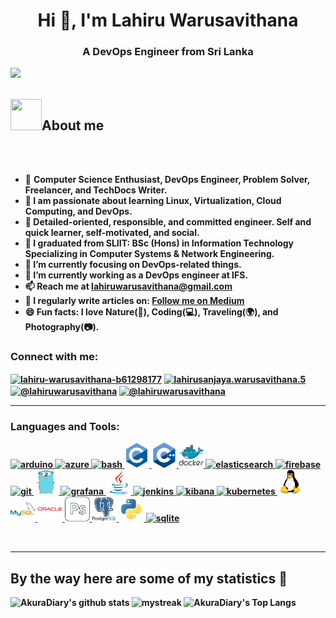 <h1 align="center">Hi 👋, I'm Lahiru Warusavithana</h1>
<h3 align="center">A DevOps Engineer from Sri Lanka</h3>

<p align="left">
 <img src="https://readme-typing-svg.herokuapp.com/?lines=Welcome+to+my+GitHub+Profile!&center=true&width=360&height=30">
</p>

<br>
<img align="left" src = "https://user-images.githubusercontent.com/63050133/156777293-72a6e681-2582-4a9d-ad92-09d1181d47c7.gif" width = 50px height=50px>
<h2 align="left" font-weight="bold">About me</h2>  
<br>
<div align=left>
        <br>
        <ul>
            <li>💫 <b>Computer Science Enthusiast, DevOps Engineer, Problem Solver, Freelancer, and TechDocs Writer.</li>
            <li>🎯 <b>I am passionate about learning Linux, Virtualization, Cloud Computing, and DevOps.</li>
            <li>💢 <b>Detailed-oriented, responsible, and committed engineer. Self and quick learner, self-motivated, and social.</li>
            <li>🌱 <b>I graduated from SLIIT</b>: BSc (Hons) in Information Technology Specializing in Computer Systems & Network Engineering.</li>
            <li>🎯 <b>I’m currently focusing on DevOps-related things.</li>
            <li>💜 <b>I’m currently working as a DevOps engineer at IFS.</li>
            <li>📫 Reach me at <a href="mailto:lahiruwarusavithana@gmail.com">lahiruwarusavithana@gmail.com</a><br></li>
            <li>🎯 <b>I regularly write articles on</b>: <a href="https://medium.com/@lahiruwarusavithana">Follow me on Medium</a><br></li>
            <li>😄 <b>Fun facts</b>: I love Nature(🌴), Coding(💻), Traveling(🌍), and Photography(📷).</li>
        </ul>
    </div>

<h3 align="left">Connect with me:</h3>
<p align="left">
<a href="https://linkedin.com/in/lahiru-warusavithana-b61298177" target="blank"><img align="center" src="https://raw.githubusercontent.com/rahuldkjain/github-profile-readme-generator/master/src/images/icons/Social/linked-in-alt.svg" alt="lahiru-warusavithana-b61298177" height="30" width="40" /></a>
<a href="https://fb.com/lahirusanjaya.warusavithana.5" target="blank"><img align="center" src="https://raw.githubusercontent.com/rahuldkjain/github-profile-readme-generator/master/src/images/icons/Social/facebook.svg" alt="lahirusanjaya.warusavithana.5" height="30" width="40" /></a>
<a href="https://medium.com/@lahiruwarusavithana" target="blank"><img align="center" src="https://raw.githubusercontent.com/rahuldkjain/github-profile-readme-generator/master/src/images/icons/Social/medium.svg" alt="@lahiruwarusavithana" height="30" width="40" /></a>
<a href="https://www.instagram.com/lahiru_9800?igsh=MXRqanl2dHZhN3h4cw%3D%3D&utm_source=qr" target="blank"><img align="center" src="https://github.com/lahiruwarusavithana/skill-icons/blob/main/icons/Instagram.svg" alt="@lahiruwarusavithana" height="30" width="40" /></a>
  
---

<h3 align="left">Languages and Tools:</h3>
<p align="left"> <a href="https://www.arduino.cc/" target="_blank" rel="noreferrer"> <img src="https://cdn.worldvectorlogo.com/logos/arduino-1.svg" alt="arduino" width="40" height="40"/> </a> <a href="https://azure.microsoft.com/en-in/" target="_blank" rel="noreferrer"> <img src="https://www.vectorlogo.zone/logos/microsoft_azure/microsoft_azure-icon.svg" alt="azure" width="40" height="40"/> </a> <a href="https://www.gnu.org/software/bash/" target="_blank" rel="noreferrer"> <img src="https://www.vectorlogo.zone/logos/gnu_bash/gnu_bash-icon.svg" alt="bash" width="40" height="40"/> </a> <a href="https://www.cprogramming.com/" target="_blank" rel="noreferrer"> <img src="https://raw.githubusercontent.com/devicons/devicon/master/icons/c/c-original.svg" alt="c" width="40" height="40"/> </a> <a href="https://www.w3schools.com/cpp/" target="_blank" rel="noreferrer"> <img src="https://raw.githubusercontent.com/devicons/devicon/master/icons/cplusplus/cplusplus-original.svg" alt="cplusplus" width="40" height="40"/> </a> <a href="https://www.docker.com/" target="_blank" rel="noreferrer"> <img src="https://raw.githubusercontent.com/devicons/devicon/master/icons/docker/docker-original-wordmark.svg" alt="docker" width="40" height="40"/> </a> <a href="https://www.elastic.co" target="_blank" rel="noreferrer"> <img src="https://www.vectorlogo.zone/logos/elastic/elastic-icon.svg" alt="elasticsearch" width="40" height="40"/> </a> <a href="https://firebase.google.com/" target="_blank" rel="noreferrer"> <img src="https://www.vectorlogo.zone/logos/firebase/firebase-icon.svg" alt="firebase" width="40" height="40"/> </a> <a href="https://git-scm.com/" target="_blank" rel="noreferrer"> <img src="https://www.vectorlogo.zone/logos/git-scm/git-scm-icon.svg" alt="git" width="40" height="40"/> </a> <a href="https://golang.org" target="_blank" rel="noreferrer"> <img src="https://raw.githubusercontent.com/devicons/devicon/master/icons/go/go-original.svg" alt="go" width="40" height="40"/> </a> <a href="https://grafana.com" target="_blank" rel="noreferrer"> <img src="https://www.vectorlogo.zone/logos/grafana/grafana-icon.svg" alt="grafana" width="40" height="40"/> </a> <a href="https://www.java.com" target="_blank" rel="noreferrer"> <img src="https://raw.githubusercontent.com/devicons/devicon/master/icons/java/java-original.svg" alt="java" width="40" height="40"/> </a> <a href="https://www.jenkins.io" target="_blank" rel="noreferrer"> <img src="https://www.vectorlogo.zone/logos/jenkins/jenkins-icon.svg" alt="jenkins" width="40" height="40"/> </a> <a href="https://www.elastic.co/kibana" target="_blank" rel="noreferrer"> <img src="https://www.vectorlogo.zone/logos/elasticco_kibana/elasticco_kibana-icon.svg" alt="kibana" width="40" height="40"/> </a> <a href="https://kubernetes.io" target="_blank" rel="noreferrer"> <img src="https://www.vectorlogo.zone/logos/kubernetes/kubernetes-icon.svg" alt="kubernetes" width="40" height="40"/> </a> <a href="https://www.linux.org/" target="_blank" rel="noreferrer"> <img src="https://raw.githubusercontent.com/devicons/devicon/master/icons/linux/linux-original.svg" alt="linux" width="40" height="40"/> </a> <a href="https://www.mysql.com/" target="_blank" rel="noreferrer"> <img src="https://raw.githubusercontent.com/devicons/devicon/master/icons/mysql/mysql-original-wordmark.svg" alt="mysql" width="40" height="40"/> </a> <a href="https://www.oracle.com/" target="_blank" rel="noreferrer"> <img src="https://raw.githubusercontent.com/devicons/devicon/master/icons/oracle/oracle-original.svg" alt="oracle" width="40" height="40"/> </a> <a href="https://www.photoshop.com/en" target="_blank" rel="noreferrer"> <img src="https://raw.githubusercontent.com/devicons/devicon/master/icons/photoshop/photoshop-line.svg" alt="photoshop" width="40" height="40"/> </a> <a href="https://www.postgresql.org" target="_blank" rel="noreferrer"> <img src="https://raw.githubusercontent.com/devicons/devicon/master/icons/postgresql/postgresql-original-wordmark.svg" alt="postgresql" width="40" height="40"/> </a> <a href="https://www.python.org" target="_blank" rel="noreferrer"> <img src="https://raw.githubusercontent.com/devicons/devicon/master/icons/python/python-original.svg" alt="python" width="40" height="40"/> </a> <a href="https://www.sqlite.org/" target="_blank" rel="noreferrer"> <img src="https://www.vectorlogo.zone/logos/sqlite/sqlite-icon.svg" alt="sqlite" width="40" height="40"/> </a> </p>
<br>

---

## By the way here are some of my statistics 🚀
![AkuraDiary's github stats](https://github-readme-stats.vercel.app/api?username=lahiruwarusavithana&show_icons=true&theme=tokyonight)
<img src="https://github-readme-streak-stats.herokuapp.com/?user=lahiruwarusavithana&theme=tokyonight" alt="mystreak"/>
![AkuraDiary's Top Langs](https://github-readme-stats.vercel.app/api/top-langs/?username=lahiruwarusavithana&theme=tokyonight&layout=compact)
